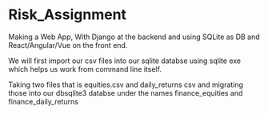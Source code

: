 # Risk_Assignment
Making a Web App, With Django at the backend and using SQLite as DB and React/Angular/Vue on the front end.

We will first import our csv files into our sqlite databse using sqlite exe which helps us work from command line itself.

Taking two files that is equities.csv and daily_returns csv and migrating those into our dbsqlite3 databse under the names finance_equities and finance_daily_returns





